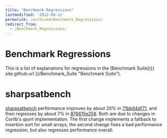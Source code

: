```yaml
---
title: "Benchmark Regressions"
lastmodified: '2012-09-12'
permalink: /archived/Benchmark_Regressions/
redirect_from:
  - /Benchmark_Regressions/
---
```


Benchmark Regressions
=====================

This is a list of explanations for regressions in the [Benchmark Suite]({{ site.github.url }}/Benchmark_Suite "Benchmark Suite").

sharpsatbench
=============

[sharpsatbench](http://storage.bos.xamarin.com/mono-gcbench/default-sgen/sharpsatbench.html) performance improves by about 20% in [71bb64df71](https://github.com/mono/mono/commit/71bb64df713675bd40c62f3071a6d4cb86b3c94c), and then regresses by about 7% in [876615e258](https://github.com/mono/mono/commit/876615e25856931250e0d3c9ef48fe7989f71fc1). Both are due to changes in Corlib's qsort implementation. The first change implements a fallback to insertion sort for small arrays, the second change fixes a bad performance regression, but also regresses performance overall.

